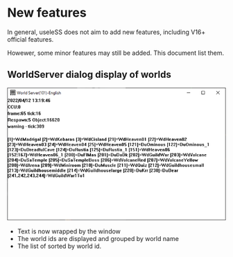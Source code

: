 # New features

In general, useleSS does not aim to add new features, including V16+ official
features.

Howewer, some minor features may still be added. This document list them.


## WorldServer dialog display of worlds

![](WorldServer_Display.png)

- Text is now wrapped by the window
- The world ids are displayed and grouped by world name
- The list of sorted by world id.
